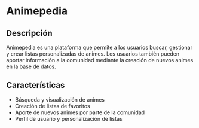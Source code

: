 # Animepedia
## Descripción
Animepedia es una plataforma que permite a los usuarios buscar, gestionar y crear listas personalizadas de animes. Los usuarios también pueden aportar información a la comunidad mediante la creación de nuevos animes en la base de datos.
## Características
- Búsqueda y visualización de animes
- Creación de listas de favoritos
- Aporte de nuevos animes por parte de la comunidad
- Perfil de usuario y personalización de listas
